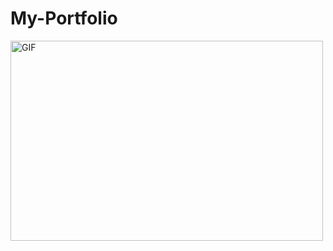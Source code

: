 # My-Portfolio


<img align="center" alt="GIF" src="https://github.com/MertKaratass/My-Portfolio/blob/main/Animation.gif" width="500" height="320" />
